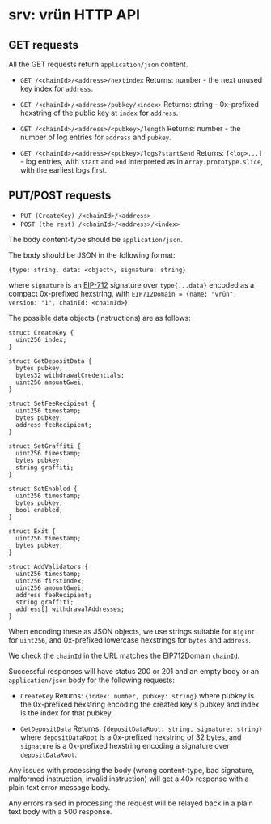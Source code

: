 # srv: vrün HTTP API

## GET requests

All the GET requests return `application/json` content.

- `GET /<chainId>/<address>/nextindex`
Returns: number - the next unused key index for `address`.

- `GET /<chainId>/<address>/pubkey/<index>`
Returns: string - 0x-prefixed hexstring of the public key at `index` for
`address`.

- `GET /<chainId>/<address>/<pubkey>/length`
Returns: number - the number of log entries for `address` and `pubkey`.

- `GET /<chainId>/<address>/<pubkey>/logs?start&end`
Returns: `[<log>...]` - log entries, with `start` and `end` interpreted as in
`Array.prototype.slice`, with the earliest logs first.

## PUT/POST requests

- `PUT (CreateKey) /<chainId>/<address>`
- `POST (the rest) /<chainId>/<address>/<index>`

The body content-type should be `application/json`.

The body should be JSON in the following format:
```
{type: string, data: <object>, signature: string}
```
where `signature` is an [EIP-712](https://eips.ethereum.org/EIPS/eip-712)
signature over `type{...data}` encoded as a compact 0x-prefixed hexstring, with
`EIP712Domain = {name: "vrün", version: "1", chainId: <chainId>}`.

The possible data objects (instructions) are as follows:

```
struct CreateKey {
  uint256 index;
}

struct GetDepositData {
  bytes pubkey;
  bytes32 withdrawalCredentials;
  uint256 amountGwei;
}

struct SetFeeRecipient {
  uint256 timestamp;
  bytes pubkey;
  address feeRecipient;
}

struct SetGraffiti {
  uint256 timestamp;
  bytes pubkey;
  string graffiti;
}

struct SetEnabled {
  uint256 timestamp;
  bytes pubkey;
  bool enabled;
}

struct Exit {
  uint256 timestamp;
  bytes pubkey;
}

struct AddValidators {
  uint256 timestamp;
  uint256 firstIndex;
  uint256 amountGwei;
  address feeRecipient;
  string graffiti;
  address[] withdrawalAddresses;
}
```

When encoding these as JSON objects, we use strings suitable for `BigInt` for
`uint256`, and 0x-prefixed lowercase hexstrings for `bytes` and `address`.

We check the `chainId` in the URL matches the EIP712Domain `chainId`.

Successful responses will have status 200 or 201 and an empty body or an
`application/json` body for the following requests:

- `CreateKey` Returns: `{index: number, pubkey: string}`
where pubkey is the 0x-prefixed hexstring encoding the created key's pubkey
and index is the index for that pubkey.

- `GetDepositData` Returns: `{depositDataRoot: string, signature: string}`
where `depositDataRoot` is a 0x-prefixed hexstring of 32 bytes, and
`signature` is a 0x-prefixed hexstring encoding a signature over
`depositDataRoot`.

Any issues with processing the body (wrong content-type, bad signature,
malformed instruction, invalid instruction) will get a 40x response with a
plain text error message body.

Any errors raised in processing the request will be relayed back in a plain
text body with a 500 response.
